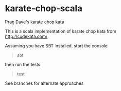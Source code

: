 karate-chop-scala
=================

Prag Dave's karate chop kata

This is a scala implementation of karate chop kata from http://codekata.com/

Assuming you have SBT installed, start the console

> sbt

then run the tests

> test

See branches for alternate approaches
